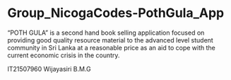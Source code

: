 # Group_NicogaCodes-PothGula_App
“POTH GULA” is a second hand book selling application focused on providing good quality resource material to the advanced level student community in Sri Lanka at a reasonable price as an aid to cope with the current economic crisis in the country.

IT21507960
Wijayasiri B.M.G
